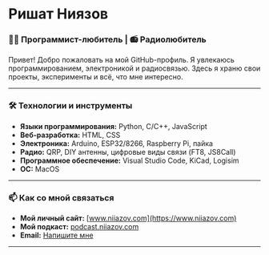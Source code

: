 # Ришат Ниязов

### 👨‍💻 Программист-любитель | 📻 Радиолюбитель

Привет! Добро пожаловать на мой GitHub-профиль. Я увлекаюсь программированием, электроникой и радиосвязью. Здесь я храню свои проекты, эксперименты и всё, что мне интересно.

---

### 🛠️ Технологии и инструменты

*   **Языки программирования:** Python, C/C++, JavaScript
*   **Веб-разработка:** HTML, CSS
*   **Электроника:** Arduino, ESP32/8266, Raspberry Pi, пайка
*   **Радио:** QRP, DIY антенны, цифровые виды связи (FT8, JS8Call)
*   **Программное обеспечение:** Visual Studio Code, KiCad, Logisim
*   **ОС:** MacOS

---

### 📫 Как со мной связаться

*   **Мой личный сайт:** [www.niiazov.com](https://www.niiazov.com)
*   **Мой подкаст:** [podcast.niiazov.com](https://podcast.niiazov.com)
*   **Email:** [Напишите мне](mailto:rishat.niiazov@gmail.com)

---
